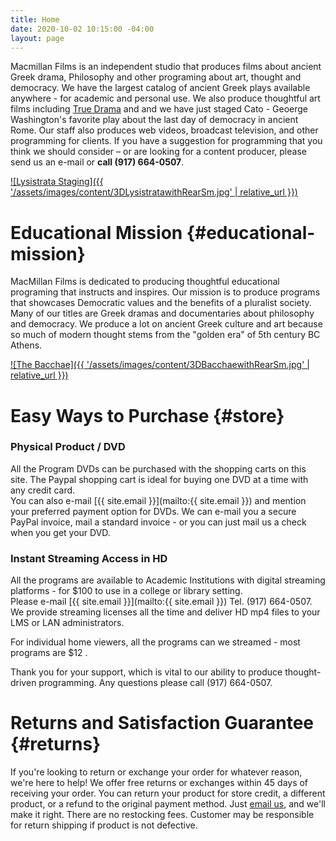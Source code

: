 ```yaml
---
title: Home
date: 2020-10-02 10:15:00 -04:00
layout: page
---
```


Macmillan Films is an independent studio that produces films about ancient Greek drama, Philosophy and other programing about art, thought and democracy. We have the largest catalog of ancient Greek plays available anywhere - for academic and personal use. We also produce thoughtful art films including [True Drama](//TrueDramaMovie.com) and and we have just staged Cato - Geoerge Washington's favorite play about the last day of democracy in ancient Rome. Our staff also produces web videos, broadcast television, and other programming for clients. If you have a suggestion for programming that you think we should consider – or are looking for a content producer, please send us an e-mail or **call (917) 664-0507**.

[!\[Lysistrata Staging\]({{ '/assets/images/content/3DLysistratawithRearSm.jpg' | relative_url }})](https://gum.co/lysistrata-staging/)

# Educational Mission {#educational-mission}

MacMillan Films is dedicated to producing thoughtful educational programing that instructs and inspires. Our mission is to produce programs that showcases Democratic values and the benefits of a pluralist society. Many of our titles are Greek dramas and documentaries about philosophy and democracy. We produce a lot on ancient Greek culture and art because so much of modern thought stems from the "golden era" of 5th century BC Athens.

[!\[The Bacchae\]({{ '/assets/images/content/3DBacchaewithRearSm.jpg' | relative_url }})](https://gum.co/bacchae-staging/)

# Easy Ways to Purchase {#store}

### Physical Product / DVD

All the Program DVDs can be purchased with the shopping carts on this site. The Paypal shopping cart is ideal for buying one DVD at a time with any credit card.\
You can also e-mail \[{{ site.email }}\](mailto:{{ site.email }}) and mention your preferred payment option for DVDs. We can e-mail you a secure PayPal invoice, mail a standard invoice - or you can just mail us a check when you get your DVD.

### Instant Streaming Access in HD

All the programs are available to Academic Institutions with digital streaming platforms - for $100 to use in a college or library setting.\
Please e-mail \[{{ site.email }}\](mailto:{{ site.email }})
Tel. (917) 664-0507.
We provide streaming licenses all the time and deliver HD mp4 files to your LMS or LAN administrators.

For individual home viewers, all the programs can we streamed - most programs are $12 .

Thank you for your support, which is vital to our ability to produce thought-driven programming. Any questions please call (917) 664-0507.

# Returns and Satisfaction Guarantee {#returns}

If you're looking to return or exchange your order for whatever reason, we're here to help! We offer free returns or exchanges within 45 days of receiving your order. You can return your product for store credit, a different product, or a refund to the original payment method. Just [email us](mailto:james@brandapplause.com), and we'll make it right. There are no restocking fees. Customer may be responsible for return shipping if product is not defective.